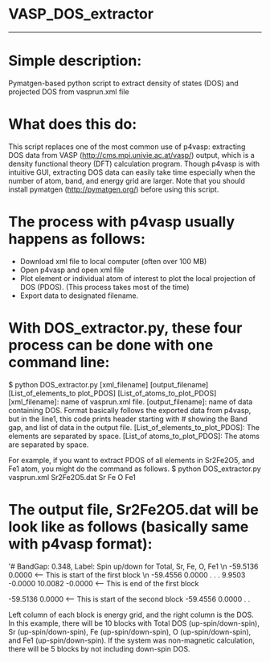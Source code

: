 # VASP_DOS_extractor
------------------
# Simple description:

Pymatgen-based python script to extract density of states (DOS) and projected DOS from vasprun.xml file
  
# What does this do:
This script replaces one of the most common use of p4vasp: extracting DOS data from VASP (http://cms.mpi.univie.ac.at/vasp/) output, which is a density functional theory (DFT) calculation program. Though p4vasp is with intuitive GUI, extracting DOS data can easily take time especially when the number of atom, band, and energy grid are larger. Note that you should install pymatgen (http://pymatgen.org/) before using this script.
  
# The process with p4vasp usually happens as follows:
  - Download xml file to local computer (often over 100 MB)
  - Open p4vasp and open xml file
  - Plot element or individual atom of interest to plot the local projection of DOS (PDOS). (This process takes most of the time)
  - Export data to designated filename. 

# With DOS_extractor.py, these four process can be done with one command line:
  $ python DOS_extractor.py [xml_filename] [output_filename] [List_of_elements_to plot_PDOS] [List_of_atoms_to_plot_PDOS]
[xml_filename]: name of vasprun.xml file.
[output_filename]: name of data containing DOS. Format basically follows the exported data from p4vasp, but in the line1, this code prints header starting with # showing the Band gap, and list of data in the output file.
[List_of_elements_to_plot_PDOS]: The elements are separated by space.
[List_of atoms_to_plot_PDOS]: The atoms are separated by space.

For example, if you want to extract PDOS of all elements in Sr2Fe2O5, and Fe1 atom, you might do the command as follows.
  $ python DOS_extractor.py vasprun.xml Sr2Fe2O5.dat Sr Fe O Fe1
  
# The output file, Sr2Fe2O5.dat will be look like as follows (basically same with p4vasp format):
'# BandGap: 0.348, Label: Spin up/down for Total, Sr, Fe, O, Fe1 \n
-59.5136	0.0000  <-- This is start of the first block \n
-59.4556	0.0000
.
.
.
9.9503	-0.0000
10.0082	-0.0000  <-- This is end of the first block

-59.5136	0.0000  <-- This is start of the second block
-59.4556	0.0000
.
.

Left column of each block is energy grid, and the right column is the DOS.
In this example, there will be 10 blocks with Total DOS (up-spin/down-spin), Sr (up-spin/down-spin), Fe (up-spin/down-spin), O (up-spin/down-spin), and Fe1 (up-spin/down-spin). If the system was non-magnetic calculation, there will be 5 blocks by not including down-spin DOS.
